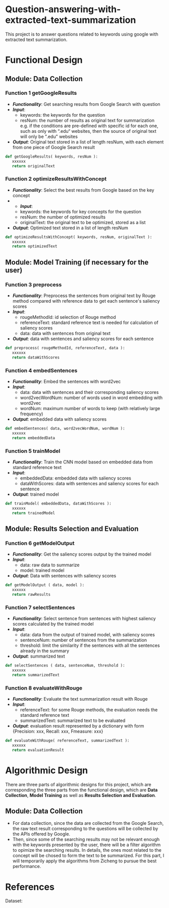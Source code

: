 # Question-answering-with-extracted-text-summarization
This project is to answer questions related to keywords using google with extracted text summarization.

# Functional Design

<!-- ## Funtion 1 inputQuestionTemplate
* ***Functionality***: Implement the question template
* ***Input***:
    * templateId: the id of the template
    * template: template represented by a list
    <br>e.g. "What is xxx" is represented by ["What is ", 0]
    <br>e.g. "xxx's history" is represented by [0, "'s history"]
* ***Output***: 0 for success and -1 for failed
```python
def inputQuestionTemplate( templateId, template ):
   xxxxxx
   return 0
``` -->

<!-- ## Function 2 getGoogleResults
* ***Functionality***: Get searching results from Google Search with question
* ***Input***:
   * question: the question to be searched on Google
   * resNum: the number of results as original text for summarization
   * conditionId: potential condition for Google Search result filter
   <br>e.g. if the conditions are pre-defined with specific id for each one, such as only with “.edu“ websites, then the source of original text will only be ".edu" websites
* ***Output***: Original text stored in a list of length resNum, with each element from one piece of Google Search result
```python
def getGoogleResults( question, resNum, conditionId ):
   xxxxxx
   return originalText
``` -->

## Module: Data Collection
### Function 1 getGoogleResults
* ***Functionality***: Get searching results from Google Search with question
* ***Input***:
   * keywords: the keywords for the question
   * resNum: the number of results as original text for summarization
   <br>e.g. if the conditions are pre-defined with specific id for each one, such as only with “.edu“ websites, then the source of original text will only be ".edu" websites
* ***Output***: Original text stored in a list of length resNum, with each element from one piece of Google Search result
```python
def getGoogleResults( keywords, resNum ):
   xxxxxx
   return originalText
```

### Function 2 optimizeResultsWithConcept
* ***Functionality***: Select the best results from Google based on the key concept
* * ***Input***:
   * keywords: the keywords for key concepts for the question
   * resNum: the number of optimized results
   * originalText: the original text to be optimized, stored as a list
* ***Output***: Optimized text stored in a list of length resNum
```python
def optimizeResultsWithConcept( keywords, resNum, originalText ):
   xxxxxx
   return optimizedText
```

## Module: Model Training (if necessary for the user)
### Function 3 preprocess
* ***Functionality***: Preprocess the sentences from original text by Rouge method compared with reference data to get each sentence's saliency scores
* ***Input***:
   * rougeMethodId: id selection of Rouge method
   * referenceText: standard reference text is needed for calculation of saliency scores
   * data: data with sentences from original text
* ***Output***: data with sentences and saliency scores for each sentence
```python
def preprocess( rougeMethodId, referenceText, data ):
   xxxxxx
   return dataWithScores
```

### Function 4 embedSentences
* ***Functionality***: Embed the sentences with word2vec
* ***Input***:
   * data: data with sentences and their corresponding saliency scores
   * word2vecWordNum: number of words used in word embedding with word2vec
   * wordNum: maximum number of words to keep (with relatively large frequency)
* ***Output***: embedded data with saliency scores
```python
def embedSentences( data, word2vecWordNum, wordNum ):
   xxxxxx
   return embeddedData
```
### Function 5 trainModel
* ***Functionality***: Train the CNN model based on embedded data from standard reference text
* ***Input***:
   * embeddedData: embedded data with saliency scores
   * dataWithScores: data with sentences and saliency scores for each sentence
* ***Output***: trained model
```python
def trainModel( embeddedData, dataWithScores ):
   xxxxxx
   return trainedModel
```

## Module: Results Selection and Evaluation

### Function 6 getModelOutput
* ***Functionality***: Get the saliency scores output by the trained model
* ***Input***:
   * data: raw data to summarize
   * model: trained model
* ***Output***: Data with sentences with saliency scores
```python
def getModelOutput ( data, model ):
   xxxxxx
   return rawResults
```

### Function 7 selectSentences
* ***Functionality***: Select sentence from sentences with highest saliency scores calculated by the trained model
* ***Input***:
   * data: data from the output of trained model, with saliency scores
   * sentenceNum: number of sentences from the summarization
   * threshold: limit the similarity if the sentences with all the sentences already in the summary
* ***Output***: summarized text
```python
def selectSentences ( data, sentenceNum, threshold ):
   xxxxxx
   return summarizedText
```

<!-- ## Function 7 evaluateWithRouge
* ***Functionality***: Evaluate the text summarization result with Rouge
* ***Input***:
   * rougeMethodId: since there are many different Rouge evaluation methods, such Rouge-1, Rouge-2 and Rouge-L, this is for selection of Rouge method
   * referenceText: for some Rouge methods, the evaluation needs the standard reference text
   * summarizedText: summarized text to be evaluated
* ***Output***: evaluation result represented by a dictionary with form {Precision: xxx, Recall: xxx, Fmeasure: xxx}
```python
def evaluateWithRouge( rougeMethodId, referenceText, summarizedText ):
   xxxxxx
   return evaluationResult
``` -->

### Function 8 evaluateWithRouge
* ***Functionality***: Evaluate the text summarization result with Rouge
* ***Input***:
   * referenceText: for some Rouge methods, the evaluation needs the standard reference text
   * summarizedText: summarized text to be evaluated
* ***Output***: evaluation result represented by a dictionary with form {Precision: xxx, Recall: xxx, Fmeasure: xxx}
```python
def evaluateWithRouge( referenceText, summarizedText ):
   xxxxxx
   return evaluationResult
```

<!-- ## Function 8 getAnswer
* ***Functionality***: Overall text summarization function, for convenience of implementation
* ***Input***:
   * templateId: the id of the template
   * conditionId: potential condition for Google Search result filter
   * searchResNum: the number of google search results as original text for summarization
   * keyword: keyword of the question
   * sentenceNum: the sentence number of summarized text
* ***Output***: summarized text
```python
def getAnswer( templateId, conditionId, searchResNum, keyword, sentenceNum ):
   xxxxxx
   return summarizedText
``` -->

<!-- ## Function 7 getAnswer
* ***Functionality***: Overall text summarization function, for convenience of implementation
* ***Input***:
   * searchResNum: the number of google search results as original text for summarization
   * keywords: keywords of the question
   * sentenceNum: the sentence number of summarized text
* ***Output***: summarized text
```python
def getAnswer( searchResNum, keywords, sentenceNum ):
   xxxxxx
   return summarizedText
``` -->

# Algorithmic Design

There are three parts of algorithmic designs for this project, which are corresponding the three parts from the functional design, which are **Data Collection**, **Model Training** as well as **Results Selection and Evaluation**.

## Module: Data Collection
* For data collection, since the data are collected from the Google Search, the raw text result corresponding to the questions will be collected by the APIs offered by Google.
* Then, since some of the searching results may not be relevant enough with the keywords presented by the user, there will be a filter algorithm to opimize the searching results. In details, the ones most related to the concept will be chosed to form the text to be summarized. For this part, I will temporarily apply the algorithms from Zicheng to pursue the best performance.




# References
Dataset:
